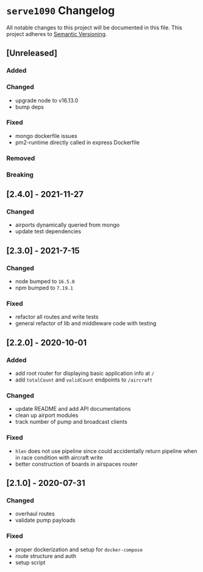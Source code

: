 # `serve1090` Changelog

All notable changes to this project will be documented in this file.
This project adheres to [Semantic Versioning](http://semver.org/).

## [Unreleased]

### Added

### Changed

- upgrade node to v16.13.0
- bump deps

### Fixed

- mongo dockerfile issues
- pm2-runtime directly called in express Dockerfile

### Removed

### Breaking

## [2.4.0] - 2021-11-27

### Changed

- airports dynamically queried from mongo
- update test dependencies

## [2.3.0] - 2021-7-15

### Changed

- node bumped to `16.5.0`
- npm bumped to `7.19.1`

### Fixed

- refactor all routes and write tests
- general refactor of lib and middleware code with testing

## [2.2.0] - 2020-10-01

### Added

- add root router for displaying basic application info at `/`
- add `totalCount` and `validCount` endpoints to `/aircraft`

### Changed

- update README and add API documentations
- clean up airport modules
- track number of pump and broadcast clients

### Fixed

- `hlen` does not use pipeline since could accidentally return pipeline when in race condition with aircraft write
- better construction of boards in airspaces router

## [2.1.0] - 2020-07-31

### Changed

- overhaul routes
- validate pump payloads

### Fixed

- proper dockerization and setup for `docker-compose`
- route structure and auth
- setup script
